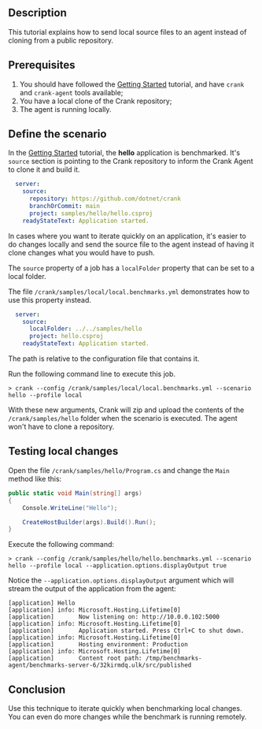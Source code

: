 ## Description

This tutorial explains how to send local source files to an agent instead of cloning from a public repository.

## Prerequisites

1. You should have followed the [Getting Started](getting_started.md) tutorial, and have `crank` and `crank-agent` tools available;
2. You have a local clone of the Crank repository;
3. The agent is running locally.

## Define the scenario

In the [Getting Started](getting_started.md) tutorial, the **hello** application is benchmarked. It's `source` section is pointing to the Crank repository to inform the Crank Agent to clone it and build it.

```yml
  server:
    source:
      repository: https://github.com/dotnet/crank
      branchOrCommit: main
      project: samples/hello/hello.csproj
    readyStateText: Application started.
```

In cases where you want to iterate quickly on an application, it's easier to do changes locally and send the source file to the agent instead of having it clone changes what you would have to push.

The `source` property of a job has a `localFolder` property that can be set to a local folder. 

The file `/crank/samples/local/local.benchmarks.yml` demonstrates how to use this property instead.

```yml
  server:
    source:
      localFolder: ../../samples/hello
      project: hello.csproj
    readyStateText: Application started.
```

The path is relative to the configuration file that contains it.

Run the following command line to execute this job.

```
> crank --config /crank/samples/local/local.benchmarks.yml --scenario hello --profile local
```

With these new arguments, Crank will zip and upload the contents of the `/crank/samples/hello` folder when the scenario is executed. The agent won't have to clone a repository.

## Testing local changes

Open the file `/crank/samples/hello/Program.cs` and change the `Main` method like this:

```c#
public static void Main(string[] args)
{
    Console.WriteLine("Hello");

    CreateHostBuilder(args).Build().Run();
}
```

Execute the following command:

```
> crank --config /crank/samples/hello/hello.benchmarks.yml --scenario hello --profile local --application.options.displayOutput true
```

Notice the `--application.options.displayOutput` argument which will stream the output of the application from the agent:

```
[application] Hello
[application] info: Microsoft.Hosting.Lifetime[0]
[application]       Now listening on: http://10.0.0.102:5000
[application] info: Microsoft.Hosting.Lifetime[0]
[application]       Application started. Press Ctrl+C to shut down.
[application] info: Microsoft.Hosting.Lifetime[0]
[application]       Hosting environment: Production
[application] info: Microsoft.Hosting.Lifetime[0]
[application]       Content root path: /tmp/benchmarks-agent/benchmarks-server-6/32kirmdq.ulk/src/published
```

## Conclusion

Use this technique to iterate quickly when benchmarking local changes. You can even do more changes while the benchmark is running remotely.
